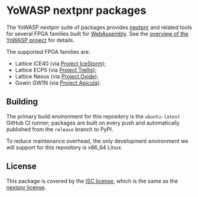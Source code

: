 YoWASP nextpnr packages
=======================

The YoWASP nextpnr suite of packages provides [nextpnr][] and related tools for several FPGA families built for [WebAssembly][]. See the [overview of the YoWASP project][yowasp] for details.

The supported FPGA families are:
  * Lattice iCE40 (via [Project IceStorm][icestorm]);
  * Lattice ECP5 (via [Project Trellis][trellis]);
  * Lattice Nexus (via [Project Oxide][oxide]);
  * Gowin GW1N (via [Project Apicula][apicula]).

[nextpnr]: https://github.com/YosysHQ/nextpnr/
[webassembly]: https://webassembly.org/
[yowasp]: https://yowasp.github.io/
[icestorm]: https://github.com/YosysHQ/icestorm/
[trellis]: https://github.com/YosysHQ/prjtrellis/
[oxide]: https://github.com/gatecat/prjoxide
[apicula]: https://github.com/YosysHQ/apicula

Building
--------

The primary build environment for this repository is the `ubuntu-latest` GitHub CI runner; packages are built on every push and automatically published from the `release` branch to PyPI.

To reduce maintenance overhead, the only development environment we will support for this repository is x86_64 Linux.

License
-------

This package is covered by the [ISC license](LICENSE.txt), which is the same as the [nextpnr license](https://github.com/YosysHQ/nextpnr/blob/master/COPYING).
